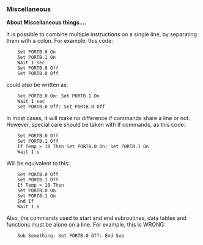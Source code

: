 <div class="section">

<div class="titlepage">

<div>

<div>

### <span id="miscellaneous"></span>Miscellaneous

</div>

</div>

</div>

<span class="strong">**About Miscellaneous things…​.**</span>

It is possible to combine multiple instructions on a single line, by
separating them with a colon. For example, this code:

``` screen
    Set PORTB.0 On
    Set PORTB.1 On
    Wait 1 sec
    Set PORTB.0 Off
    Set PORTB.0 Off
```

could also be written as:

``` screen
    Set PORTB.0 On: Set PORTB.1 On
    Wait 1 sec
    Set PORTB.0 Off: Set PORTB.0 Off
```

In most cases, it will make no difference if commands share a line or
not. However, special care should be taken with If commands, as this
code:

``` screen
    Set PORTB.0 Off
    Set PORTB.1 Off
    If Temp > 10 Then Set PORTB.0 On: Set PORTB.1 On
    Wait 1 s
```

Will be equivalent to this:

``` screen
    Set PORTB.0 Off
    Set PORTB.1 Off
    If Temp > 10 Then
    Set PORTB.0 On
    Set PORTB.1 On
    End If
    Wait 1 s
```

Also, the commands used to start and end subroutines, data tables and
functions must be alone on a line. For example, this is WRONG:

``` screen
    Sub Something: Set PORTB.0 Off: End Sub
```

</div>
